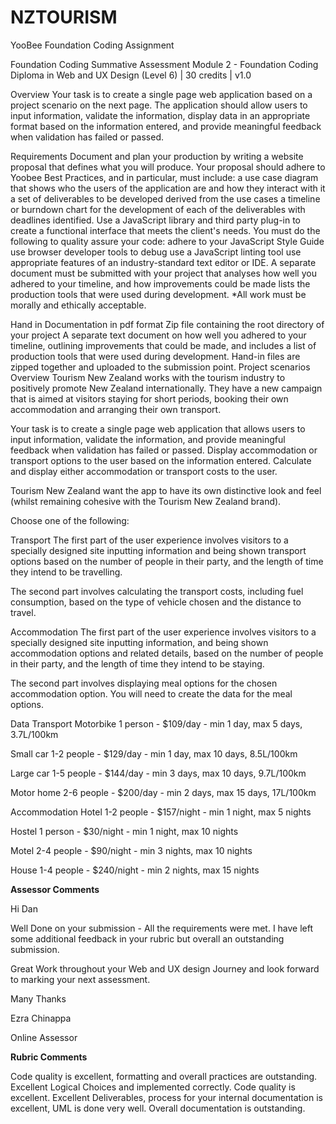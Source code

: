 # NZTOURISM
YooBee Foundation Coding Assignment

Foundation Coding Summative Assessment
Module 2 - Foundation Coding
Diploma in Web and UX Design (Level 6) | 30 credits | v1.0

Overview
Your task is to create a single page web application based on a project scenario on the next page. The application should allow users to input information, validate the information, display data in an appropriate format based on the information entered, and provide meaningful feedback when validation has failed or passed.

Requirements
Document and plan your production by writing a website proposal that defines what you will produce. Your proposal should adhere to Yoobee Best Practices, and in particular, must include:
a use case diagram that shows who the users of the application are and how they interact with it
a set of deliverables to be developed derived from the use cases
a timeline or burndown chart for the development of each of the deliverables with deadlines identified.
Use a JavaScript library and third party plug-in to create a functional interface that meets the client's needs.
You must do the following to quality assure your code:
adhere to your JavaScript Style Guide
use browser developer tools to debug
use a JavaScript linting tool
use appropriate features of an industry-standard text editor or IDE.
A separate document must be submitted with your project that
analyses how well you adhered to your timeline, and how improvements could be made
lists the production tools that were used during development.
*All work must be morally and ethically acceptable.

Hand in
Documentation in pdf format
Zip file containing the root directory of your project
A separate text document on how well you adhered to your timeline, outlining improvements that could be made, and includes a list of production tools that were used during development.
Hand-in files are zipped together and uploaded to the submission point.
Project scenarios
Overview
Tourism New Zealand works with the tourism industry to positively promote New Zealand internationally. They have a new campaign that is aimed at visitors staying for short periods, booking their own accommodation and arranging their own transport.

Your task is to create a single page web application that allows users to input information, validate the information, and provide meaningful feedback when validation has failed or passed. Display accommodation or transport options to the user based on the information entered. Calculate and display either accommodation or transport costs to the user.

Tourism New Zealand want the app to have its own distinctive look and feel (whilst remaining cohesive with the Tourism New Zealand brand).

Choose one of the following:

Transport
The first part of the user experience involves visitors to a specially designed site inputting information and being shown transport options based on the number of people in their party, and the length of time they intend to be travelling.

The second part involves calculating the transport costs, including fuel consumption, based on the type of vehicle chosen and the distance to travel.

Accommodation
The first part of the user experience involves visitors to a specially designed site inputting information, and being shown accommodation options and related details, based on the number of people in their party, and the length of time they intend to be staying.

The second part involves displaying meal options for the chosen accommodation option. You will need to create the data for the meal options.

Data
Transport
Motorbike 1 person - $109/day - min 1 day, max 5 days, 3.7L/100km

Small car 1-2 people - $129/day - min 1 day, max 10 days, 8.5L/100km

Large car 1-5 people - $144/day - min 3 days, max 10 days, 9.7L/100km

Motor home 2-6 people - $200/day - min 2 days, max 15 days, 17L/100km

Accommodation
Hotel 1-2 people - $157/night - min 1 night, max 5 nights

Hostel 1 person - $30/night - min 1 night, max 10 nights

Motel 2-4 people - $90/night - min 3 nights, max 10 nights

House 1-4 people - $240/night - min 2 nights, max 15 nights

**Assessor Comments**

Hi Dan 

Well Done on your submission - All the requirements were met. I have left some additional feedback in your rubric but overall an outstanding submission. 

Great Work throughout your Web and UX design Journey and look forward to marking your next assessment. 



Many Thanks 



Ezra Chinappa 

Online Assessor 

**Rubric Comments**

Code quality is excellent, formatting and overall practices are outstanding.
Excellent Logical Choices and implemented correctly.
Code quality is excellent.
Excellent Deliverables, process for your internal documentation is excellent, UML is done very well. Overall documentation is outstanding.

